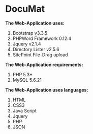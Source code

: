 # DocuMat

**The Web-Application uses:**

1. Bootstrap v3.3.5
2. PHPWord Framework 0.12.4
3. Jquery v2.1.4
4. Directory Lister v2.5.6
5. SitePoint File-Drag upload



**The Web-Application requirements:**

1. PHP 5.3+
2. MySQL 5.6.21


**The Web-Application uses languages:**

1. HTML
2. CSS3
3. Java Script
4. Jquery
5. PHP
6. JSON
